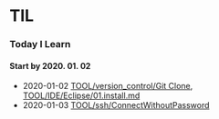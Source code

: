# TIL
### Today I Learn
#### Start by 2020. 01. 02

- 2020-01-02 [TOOL/version_control/Git Clone](https://github.com/changki/TIL/blob/master/tool/version_control/02.git_clone.md),
[TOOL/IDE/Eclipse/01.install.md](https://github.com/changki/TIL/blob/master/tool/IDE/Eclipse/01.Install.md)
- 2020-01-03 [TOOL/ssh/ConnectWithoutPassword](https://github.com/changki/TIL/blob/master/tool/ssh/01.ConnectWithoutPassword.md)
